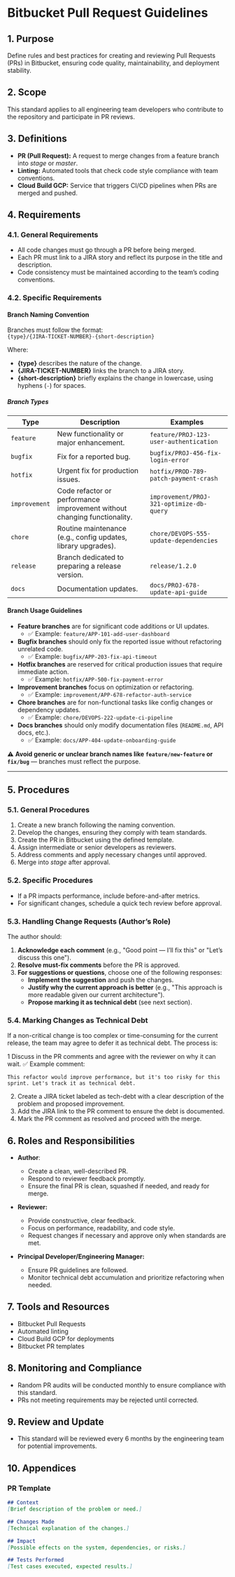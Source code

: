 # Bitbucket Pull Request Guidelines  

## 1. Purpose  
Define rules and best practices for creating and reviewing Pull Requests (PRs) in Bitbucket, ensuring code quality, maintainability, and deployment stability.  

## 2. Scope  
This standard applies to all engineering team developers who contribute to the repository and participate in PR reviews.  

## 3. Definitions  
- **PR (Pull Request):** A request to merge changes from a feature branch into *stage* or *master*.  
- **Linting:** Automated tools that check code style compliance with team conventions.  
- **Cloud Build GCP:** Service that triggers CI/CD pipelines when PRs are merged and pushed.  

## 4. Requirements  

### 4.1. General Requirements  
- All code changes must go through a PR before being merged.  
- Each PR must link to a JIRA story and reflect its purpose in the title and description.  
- Code consistency must be maintained according to the team’s coding conventions.  

### 4.2. Specific Requirements  

#### Branch Naming Convention  
Branches must follow the format:  
``
{type}/{JIRA-TICKET-NUMBER}-{short-description}
``

Where:  
- **{type}** describes the nature of the change.  
- **{JIRA-TICKET-NUMBER}** links the branch to a JIRA story.  
- **{short-description}** briefly explains the change in lowercase, using hyphens (`-`) for spaces.  

##### Branch Types  
| **Type**    | **Description** | **Examples** |
|-------------|------------------|--------------|
| `feature`   | New functionality or major enhancement. | `feature/PROJ-123-user-authentication` |
| `bugfix`    | Fix for a reported bug. | `bugfix/PROJ-456-fix-login-error` |
| `hotfix`    | Urgent fix for production issues. | `hotfix/PROD-789-patch-payment-crash` |
| `improvement` | Code refactor or performance improvement without changing functionality. | `improvement/PROJ-321-optimize-db-query` |
| `chore`     | Routine maintenance (e.g., config updates, library upgrades). | `chore/DEVOPS-555-update-dependencies` |
| `release`   | Branch dedicated to preparing a release version. | `release/1.2.0` |
| `docs`      | Documentation updates. | `docs/PROJ-678-update-api-guide` |

#### Branch Usage Guidelines  

- **Feature branches** are for significant code additions or UI updates.  
  - ✅ Example: `feature/APP-101-add-user-dashboard`  
- **Bugfix branches** should only fix the reported issue without refactoring unrelated code.  
  - ✅ Example: `bugfix/APP-203-fix-api-timeout`  
- **Hotfix branches** are reserved for critical production issues that require immediate action.  
  - ✅ Example: `hotfix/APP-500-fix-payment-error`  
- **Improvement branches** focus on optimization or refactoring.  
  - ✅ Example: `improvement/APP-678-refactor-auth-service`  
- **Chore branches** are for non-functional tasks like config changes or dependency updates.  
  - ✅ Example: `chore/DEVOPS-222-update-ci-pipeline`  
- **Docs branches** should only modify documentation files (`README.md`, API docs, etc.).  
  - ✅ Example: `docs/APP-404-update-onboarding-guide`  

⚠️ **Avoid generic or unclear branch names like `feature/new-feature` or `fix/bug`** — branches must reflect the purpose.  

---

## 5. Procedures  

### 5.1. General Procedures  
1. Create a new branch following the naming convention.  
2. Develop the changes, ensuring they comply with team standards.  
3. Create the PR in Bitbucket using the defined template.  
4. Assign intermediate or senior developers as reviewers.  
5. Address comments and apply necessary changes until approved.  
6. Merge into *stage* after approval.  

### 5.2. Specific Procedures  
- If a PR impacts performance, include before-and-after metrics.  
- For significant changes, schedule a quick tech review before approval.  

### 5.3. Handling Change Requests (Author’s Role)  

The author should:  

1. **Acknowledge each comment** (e.g., "Good point — I’ll fix this" or "Let’s discuss this one").  
2. **Resolve must-fix comments** before the PR is approved.  
3. **For suggestions or questions**, choose one of the following responses:  
   - **Implement the suggestion** and push the changes.  
   - **Justify why the current approach is better** (e.g., "This approach is more readable given our current architecture").  
   - **Propose marking it as technical debt** (see next section).  


### 5.4. Marking Changes as Technical Debt
If a non-critical change is too complex or time-consuming for the current release, the team may agree to defer it as technical debt. The process is:

1 Discuss in the PR comments and agree with the reviewer on why it can wait.
✅ Example comment:
```commandline
This refactor would improve performance, but it's too risky for this sprint. Let's track it as technical debt.
```
2. Create a JIRA ticket labeled as tech-debt with a clear description of the problem and proposed improvement.
3. Add the JIRA link to the PR comment to ensure the debt is documented.
4. Mark the PR comment as resolved and proceed with the merge.

## 6. Roles and Responsibilities  
- **Author**:
  - Create a clean, well-described PR. 
  - Respond to reviewer feedback promptly. 
  - Ensure the final PR is clean, squashed if needed, and ready for merge.

- **Reviewer:**
  - Provide constructive, clear feedback. 
  - Focus on performance, readability, and code style. 
  - Request changes if necessary and approve only when standards are met.
  
- **Principal Developer/Engineering Manager:**
  - Ensure PR guidelines are followed. 
  - Monitor technical debt accumulation and prioritize refactoring when needed.

## 7. Tools and Resources  
- Bitbucket Pull Requests  
- Automated linting  
- Cloud Build GCP for deployments  
- Bitbucket PR templates  

## 8. Monitoring and Compliance  
- Random PR audits will be conducted monthly to ensure compliance with this standard.  
- PRs not meeting requirements may be rejected until corrected.  

## 9. Review and Update  
- This standard will be reviewed every 6 months by the engineering team for potential improvements.  

## 10. Appendices  

### **PR Template**  
```markdown
## Context  
[Brief description of the problem or need.]  

## Changes Made  
[Technical explanation of the changes.]  

## Impact  
[Possible effects on the system, dependencies, or risks.]  

## Tests Performed  
[Test cases executed, expected results.]  
